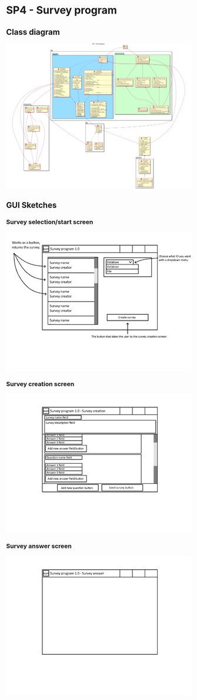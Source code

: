 # SP4 - Survey program

## Class diagram

![Class diagram](doc/Class%20Diagram-SP4___Class_Diagram.svg)

## GUI Sketches

### Survey selection/start screen

![Sketch](doc/UIStart%20GUI.png)

### Survey creation screen

![Sketch](doc/UICreate%20GUI.png)

### Survey answer screen

![Sketch](doc/UIAnswer%20GUI.png)
